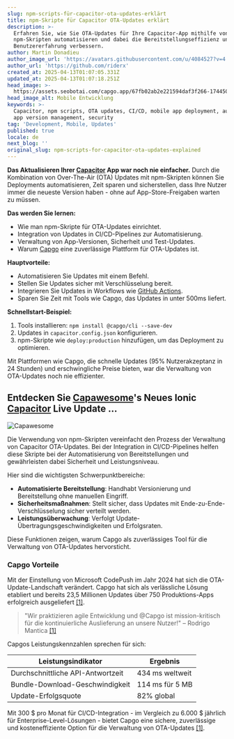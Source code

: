 ```yaml
---
slug: npm-scripts-für-capacitor-ota-updates-erklärt
title: npm-Skripte für Capacitor OTA-Updates erklärt
description: >-
  Erfahren Sie, wie Sie OTA-Updates für Ihre Capacitor-App mithilfe von
  npm-Skripten automatisieren und dabei die Bereitstellungseffizienz und
  Benutzererfahrung verbessern.
author: Martin Donadieu
author_image_url: 'https://avatars.githubusercontent.com/u/4084527?v=4'
author_url: 'https://github.com/riderx'
created_at: 2025-04-13T01:07:05.331Z
updated_at: 2025-04-13T01:07:18.251Z
head_image: >-
  https://assets.seobotai.com/capgo.app/67fb02ab2e221594daf3f266-1744506438251.jpg
head_image_alt: Mobile Entwicklung
keywords: >-
  Capacitor, npm scripts, OTA updates, CI/CD, mobile app deployment, automation,
  app version management, security
tag: 'Development, Mobile, Updates'
published: true
locale: de
next_blog: ''
original_slug: npm-scripts-for-capacitor-ota-updates-explained
---
```

**Das Aktualisieren Ihrer [Capacitor](https://capacitorjs.com/) App war noch nie einfacher.** Durch die Kombination von Over-The-Air (OTA) Updates mit npm-Skripten können Sie Deployments automatisieren, Zeit sparen und sicherstellen, dass Ihre Nutzer immer die neueste Version haben - ohne auf App-Store-Freigaben warten zu müssen.

**Das werden Sie lernen:**

-   Wie man npm-Skripte für OTA-Updates einrichtet.
-   Integration von Updates in CI/CD-Pipelines zur Automatisierung.
-   Verwaltung von App-Versionen, Sicherheit und Test-Updates.
-   Warum [Capgo](https://capgo.app/) eine zuverlässige Plattform für OTA-Updates ist.

**Hauptvorteile:**

-   Automatisieren Sie Updates mit einem Befehl.
-   Stellen Sie Updates sicher mit Verschlüsselung bereit.
-   Integrieren Sie Updates in Workflows wie [GitHub Actions](https://docs.github.com/actions).
-   Sparen Sie Zeit mit Tools wie Capgo, das Updates in unter 500ms liefert.

**Schnellstart-Beispiel:**

1.  Tools installieren: `npm install @capgo/cli --save-dev`
2.  Updates in `capacitor.config.json` konfigurieren.
3.  npm-Skripte wie `deploy:production` hinzufügen, um das Deployment zu optimieren.

Mit Plattformen wie Capgo, die schnelle Updates (95% Nutzerakzeptanz in 24 Stunden) und erschwingliche Preise bieten, war die Verwaltung von OTA-Updates noch nie effizienter.

## Entdecken Sie [Capawesome](https://capawesome.io/)'s Neues Ionic [Capacitor](https://capacitorjs.com/) Live Update ...

![Capawesome](https://assets.seobotai.com/capgo.app/67fb02ab2e221594daf3f266/04d155e1ac5e3041660c0e8da59e2e54.jpg)

Die Verwendung von npm-Skripten vereinfacht den Prozess der Verwaltung von Capacitor OTA-Updates. Bei der Integration in CI/CD-Pipelines helfen diese Skripte bei der Automatisierung von Bereitstellungen und gewährleisten dabei Sicherheit und Leistungsniveau.

Hier sind die wichtigsten Schwerpunktbereiche:

-   **Automatisierte Bereitstellung**: Handhabt Versionierung und Bereitstellung ohne manuellen Eingriff.
-   **Sicherheitsmaßnahmen**: Stellt sicher, dass Updates mit Ende-zu-Ende-Verschlüsselung sicher verteilt werden.
-   **Leistungsüberwachung**: Verfolgt Update-Übertragungsgeschwindigkeiten und Erfolgsraten.

Diese Funktionen zeigen, warum Capgo als zuverlässiges Tool für die Verwaltung von OTA-Updates hervorsticht.

### Capgo Vorteile

Mit der Einstellung von Microsoft CodePush im Jahr 2024 hat sich die OTA-Update-Landschaft verändert. Capgo hat sich als verlässliche Lösung etabliert und bereits 23,5 Millionen Updates über 750 Produktions-Apps erfolgreich ausgeliefert [\[1\]](https://capgo.app/).

> "Wir praktizieren agile Entwicklung und @Capgo ist mission-kritisch für die kontinuierliche Auslieferung an unsere Nutzer!" – Rodrigo Mantica [\[1\]](https://capgo.app/)

Capgos Leistungskennzahlen sprechen für sich:

| **Leistungsindikator** | **Ergebnis** |
| --- | --- |
| Durchschnittliche API-Antwortzeit | 434 ms weltweit |
| Bundle-Download-Geschwindigkeit | 114 ms für 5 MB |
| Update-Erfolgsquote | 82% global |

Mit 300 $ pro Monat für CI/CD-Integration - im Vergleich zu 6.000 $ jährlich für Enterprise-Level-Lösungen - bietet Capgo eine sichere, zuverlässige und kosteneffiziente Option für die Verwaltung von OTA-Updates [\[1\]](https://capgo.app/).
